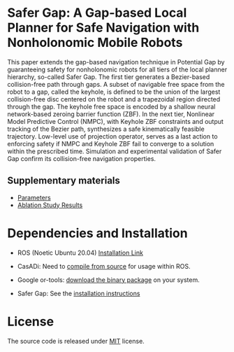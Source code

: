 # Safer Gap: A Gap-based Local Planner for Safe Navigation with Nonholonomic Mobile Robots
This paper extends the gap-based navigation technique in Potential Gap by guaranteeing safety for nonholonomic robots for all tiers of the local planner hierarchy, so-called Safer Gap. The first tier generates a Bezier-based collision-free path through gaps. A subset of navigable free space from the robot to a gap, called the keyhole, is defined to be the union of the largest collision-free disc centered on the robot and a trapezoidal region directed through the gap. The keyhole free space is encoded by a shallow neural network-based zeroing barrier function (ZBF). In the next tier, Nonlinear Model Predictive Control (NMPC), with Keyhole ZBF constraints and output tracking of the Bezier path, synthesizes a safe kinematically feasible trajectory. Low-level use of projection operator, serves as a last action to enforcing safety if NMPC and Keyhole ZBF fail to converge to a solution within the prescribed time. Simulation and experimental validation of Safer Gap confirm its collision-free navigation properties.

<!--[[**Demo Video**]](https://youtu.be/hOzgUqUTOxY), [[**Arxiv Preprint**]]()-->

<!-- <img src="https://github.com/ivaROS/PotentialGap/blob/main/assets/coverImg.png" width = 55% height = 55%/> -->

## Supplementary materials

- [Parameters](https://github.com/ivaROS/SaferGap/blob/main/SuppMat/parameters.md)
- [Ablation Study Results](https://github.com/ivaROS/SaferGap/blob/main/SuppMat/assets/ablation_study_results.pdf)

# Dependencies and Installation

- ROS (Noetic Ubuntu 20.04) [Installation Link](http://wiki.ros.org/noetic/Installation/Ubuntu)

- CasADi: Need to [compile from source](https://github.com/casadi/casadi/wiki/InstallationLinux) for usage within ROS.

- Google or-tools: [download the binary package](https://developers.google.com/optimization/install/cpp) on your system.

- Safer Gap: See the [installation instructions](https://github.com/ivaROS/SaferGap/blob/main/installation_guide.md)

# License
The source code is released under [MIT](https://opensource.org/licenses/MIT) license. 

